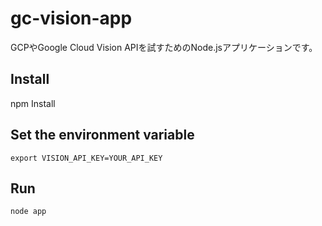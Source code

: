 # gc-vision-app
GCPやGoogle Cloud Vision APIを試すためのNode.jsアプリケーションです。

## Install
npm Install

## Set the environment variable 
```
export VISION_API_KEY=YOUR_API_KEY
```

## Run
```
node app
```
